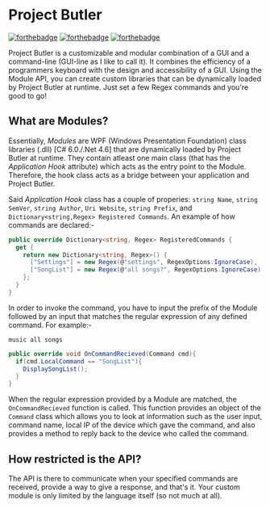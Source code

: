# Project Butler

[![forthebadge](http://forthebadge.com/images/badges/built-with-science.svg)](http://forthebadge.com)
[![forthebadge](http://forthebadge.com/images/badges/60-percent-of-the-time-works-every-time.svg)](http://forthebadge.com)
[![forthebadge](http://forthebadge.com/images/badges/powered-by-electricity.svg)](http://forthebadge.com)

Project Butler is a customizable and modular combination of a GUI and a command-line (GUI-line as I like to call it). It combines the efficiency of a programmers keyboard with the design and accessibility of a GUI. Using the Module API, you can create custom libraries that can be dynamically loaded by Project Butler at runtime. Just set a few Regex commands and you're good to go!

## What are Modules?
Essentially, *Modules* are WPF (Windows Presentation Foundation) class libraries (.dll) [C# 6.0./.Net 4.6] that are dynamically loaded by Project Butler at runtime. They contain atleast one main class (that has the *Application Hook* attribute) which acts as the entry point to the Module. Therefore, the hook class acts as a bridge between your application and Project Butler. 

Said *Application Hook* class has a couple of properies: `string Name`, `string SemVer`, `string Author`, `Uri Website`, `string Prefix`, and  `Dictionary<string,Regex> Registered Commands`. An example of how commands are declared:- 

~~~cs
public override Dictionary<string, Regex> RegisteredCommands {
  get {
    return new Dictionary<string, Regex>() {
      ["Settings"] = new Regex(@"settings", RegexOptions.IgnoreCase),
      ["SongList"] = new Regex(@"all songs?", RegexOptions.IgnoreCase)
    };
  }
}
~~~~

In order to invoke the command, you have to input the prefix of the Module followed by an input that matches the regular expression of any defined command. For example:- 

``music all songs``

~~~~cs
public override void OnCommandRecieved(Command cmd){
  if(cmd.LocalCommand == "SongList"){
    DisplaySongList();  
  }
}
~~~~

When the regular expression provided by a Module are matched, the ``OnCommandRecieved`` function is called. This function provides an object of the ``Command`` class which allows you to look at information such as the user input, command name, local IP of the device which gave the command, and also provides a method to reply back to the device who called the command.

## How restricted is the API?
The API is there to communicate when your specified commands are received, provide a way to give a response, and that's it. Your custom module is only limited by the language itself (so not much at all).
